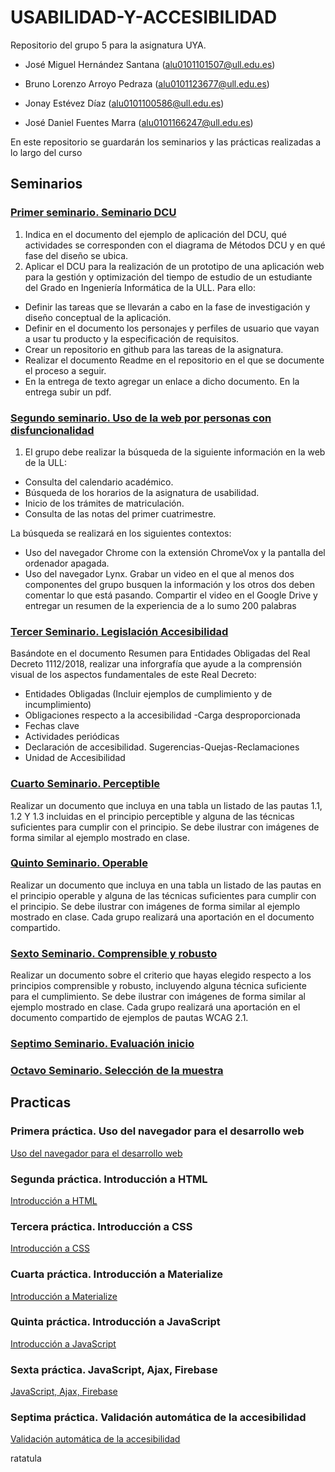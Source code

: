 # USABILIDAD-Y-ACCESIBILIDAD
Repositorio del grupo 5 para la asignatura UYA.

* José Miguel Hernández Santana (alu0101101507@ull.edu.es)

* Bruno Lorenzo Arroyo Pedraza (alu0101123677@ull.edu.es)

* Jonay Estévez Díaz (alu0101100586@ull.edu.es)

* José Daniel Fuentes Marra (alu0101166247@ull.edu.es)

En este repositorio se guardarán los seminarios y las prácticas realizadas a lo largo del curso

## Seminarios

### [Primer seminario. Seminario DCU](Ejercicios/1.Seminario_DCU)

1. Indica en el documento del ejemplo de aplicación del DCU, qué actividades se corresponden con el diagrama de Métodos DCU y en qué fase del diseño se ubica.
2. Aplicar el DCU para la realización de un prototipo de una aplicación web para la gestión y optimización del tiempo de estudio de un estudiante del Grado en Ingeniería Informática de la ULL. Para ello:
* Definir las tareas que se llevarán a cabo en la fase de investigación y diseño conceptual de la aplicación.
* Definir en el documento los personajes y perfiles de usuario que vayan a usar tu producto y la especificación de requisitos.
* Crear un repositorio en github para las tareas de la asignatura.
* Realizar el documento Readme en el repositorio en el que se documente el proceso a seguir. 
* En la entrega de texto agregar un enlace a dicho documento. En la entrega subir un pdf.

### [Segundo seminario. Uso de la web por personas con disfuncionalidad](Ejercicios/2.Uso_de_la_web_por_personas_con_disfuncionalidad)

1. El grupo debe realizar la búsqueda de la siguiente información en la web de la ULL:

* Consulta del calendario académico.
* Búsqueda de los horarios de la asignatura de usabilidad.
* Inicio de los trámites de matriculación.
* Consulta de las notas del primer cuatrimestre.

La búsqueda se realizará en los siguientes contextos:

* Uso del navegador Chrome con la extensión ChromeVox y la pantalla del ordenador apagada.
* Uso del navegador Lynx.
Grabar un video en el que al menos dos componentes del grupo busquen la información y los otros dos deben comentar lo que está pasando. Compartir el video en el Google Drive y entregar un resumen de la experiencia de a lo sumo 200 palabras 

### [Tercer Seminario. Legislación Accesibilidad](Ejercicios/3.Legislacion_y_accesibilidad)

Basándote en el documento Resumen para Entidades Obligadas del Real Decreto 1112/2018, realizar una inforgrafía que ayude a la comprensión visual de los aspectos fundamentales de este Real Decreto:

* Entidades Obligadas (Incluir ejemplos de cumplimiento y de incumplimiento)
* Obligaciones respecto a la accesibilidad -Carga desproporcionada 
* Fechas clave
* Actividades periódicas
* Declaración de accesibilidad. Sugerencias-Quejas-Reclamaciones
* Unidad de Accesibilidad


### [Cuarto Seminario. Perceptible](Ejercicios/4.Perceptible)

Realizar un documento que incluya en una tabla un listado de las pautas 1.1, 1.2 Y 1.3 incluidas en el principio perceptible y alguna de las técnicas suficientes para cumplir con el principio.  Se debe ilustrar con imágenes de forma similar al ejemplo mostrado en clase.


### [Quinto Seminario. Operable](Ejercicios/5.Operable)

Realizar un documento que incluya en una tabla un listado de las pautas en el principio operable y alguna de las técnicas suficientes para cumplir con el principio.  Se debe ilustrar con imágenes de forma similar al ejemplo mostrado en clase. Cada grupo realizará una aportación en el documento compartido.

### [Sexto Seminario. Comprensible y robusto](Ejercicios/6.Comprensible_y_robusto)

Realizar un documento sobre el criterio que hayas elegido respecto a los principios comprensible y robusto, incluyendo alguna técnica suficiente para el cumplimiento.  Se debe ilustrar con imágenes de forma similar al ejemplo mostrado en clase. Cada grupo realizará una aportación en el documento compartido de ejemplos de pautas WCAG 2.1.

### [Septimo Seminario. Evaluación inicio](Ejercicios/7.Evaluacion_inicio)


### [Octavo Seminario. Selección de la muestra](Ejercicios/8.Seleccion_de_la_muestra)


## Practicas

### Primera práctica. Uso del navegador para el desarrollo web

[Uso del navegador para el desarrollo web](Practicas/1.Uso_del_navegador_para_el_desarrollo_web)

### Segunda práctica. Introducción a HTML

[Introducción a HTML](Practicas/2.Introduccion_a_HTML)

### Tercera práctica. Introducción a CSS

[Introducción a CSS](Practicas/3.Introduccion_a_CSS)

### Cuarta práctica. Introducción a Materialize

[Introducción a Materialize](Practicas/4.Materialize)

### Quinta práctica. Introducción a JavaScript

[Introducción a JavaScript](Practicas/5.Introduccion_a%20_JavaScript)

### Sexta práctica. JavaScript, Ajax, Firebase

[JavaScript, Ajax, Firebase](Practicas/6.JavaScript%2C%20Ajax%2C%20Firebase)

### Septima práctica. Validación automática de la accesibilidad

[Validación automática de la accesibilidad](Practicas/7.Validacion_automatica_de_la_accesibilidad)




ratatula